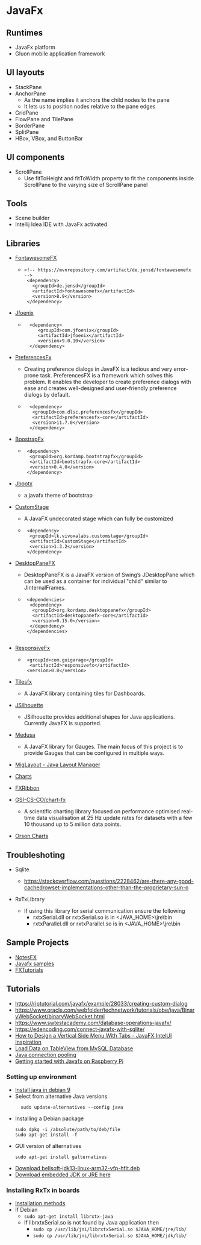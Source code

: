 
# JavaFx
## Runtimes
 - JavaFx platform
 - Gluon mobile application framework

## UI layouts
 + StackPane
 + AnchorPane
   - As the name implies it anchors the child nodes to the pane
   - It lets us to position nodes relative to the pane edges   
 + GridPane
 + FlowPane and TilePane
 + BorderPane
 + SplitPane
 + HBox, VBox, and ButtonBar
 
## UI components
 + ScrollPane
   - Use fitToHeight and fitToWidth property to fit the components inside ScrollPane to the varying size of ScrollPane panel
 
## Tools
 - Scene builder
 - Intellij Idea IDE with JavaFx activated

## Libraries
 + [FontawesomeFX](https://bitbucket.org/Jerady/fontawesomefx/src/master/)
   - ``` 
     <!-- https://mvnrepository.com/artifact/de.jensd/fontawesomefx -->  
      <dependency>  
        <groupId>de.jensd</groupId>  
        <artifactId>fontawesomefx</artifactId>  
        <version>8.9</version>  
      </dependency> 
     
     ```
  + [Jfoenix](http://www.jfoenix.com/)
    - ```
        <dependency>
           <groupId>com.jfoenix</groupId>
           <artifactId>jfoenix</artifactId>
           <version>9.0.10</version>
        </dependency>
      ```  

  + [PreferencesFx](https://github.com/dlsc-software-consulting-gmbh/PreferencesFX)
    - Creating preference dialogs in JavaFX is a tedious and very error-prone task. PreferencesFX is a framework which solves this problem. 
      It enables the developer to create preference dialogs with ease and creates well-designed and
      user-friendly preference dialogs by default.
    - ```
        <dependency>
         <groupId>com.dlsc.preferencesfx</groupId>
         <artifactId>preferencesfx-core</artifactId>
         <version>11.7.0</version>
        </dependency>

      ```
   + [BoostrapFx](https://github.com/kordamp/bootstrapfx) 
     - ```
        <dependency>
         <groupId>org.kordamp.bootstrapfx</groupId>
         <artifactId>bootstrapfx-core</artifactId>
         <version>0.4.0</version>
        </dependency>
       ```
   + [Jbootx](https://github.com/dicolar/jbootx)
     - a javafx theme of bootstrap
     
   + [CustomStage](https://github.com/Oshan96/CustomStage)
     - A JavaFX undecorated stage which can fully be customized
     - ```
        <dependency>
         <groupId>lk.vivoxalabs.customstage</groupId>
         <artifactId>CustomStage</artifactId>
         <version>1.3.2</version>
        </dependency>
        ```
   + [DesktopPaneFX](https://github.com/kordamp/desktoppanefx)
      - DesktopPaneFX is a JavaFX version of Swing’s JDesktopPane which can be used as a container for individual "child" similar to JInternalFrames.
      - ```
         <dependencies>
          <dependency>
           <groupId>org.kordamp.desktoppanefx</groupId>
           <artifactId>desktoppanefx-core</artifactId>
           <version>0.15.0</version>
          </dependency>
         </dependencies>
    
        ```
   + [ResponsiveFx](https://github.com/canoo/ResponsiveFX)
      - ```
         <groupId>com.guigarage</groupId>
          <artifactId>responsivefx</artifactId>
         <version>0.8</version>
        ``` 
   + [Tilesfx](https://github.com/HanSolo/tilesfx)     
      - A JavaFX library containing tiles for Dashboards.
   + [JSilhouette](https://kordamp.org/jsilhouette/)
      - JSilhouette provides additional shapes for Java applications. Currently JavaFX is supported.
   + [Medusa](https://github.com/HanSolo/Medusa)
      - A JavaFX library for Gauges. The main focus of this project is to provide Gauges that can be configured in multiple ways.
   + [MigLayout - Java Layout Manager](https://miglayout.com/)
   + [Charts](https://github.com/HanSolo/charts)
   + [FXRibbon](https://github.com/dukke/FXRibbon)
   + [GSI-CS-CO/chart-fx](https://github.com/GSI-CS-CO/chart-fx)
     - A scientific charting library focused on performance optimised real-time data visualisation at 25 Hz update rates for datasets
       with a few 10 thousand up to 5 million data points. 
   + [Orson Charts](http://www.object-refinery.com/orsoncharts/)

## Troubleshoting

 + Sqlite
   - https://stackoverflow.com/questions/2228462/are-there-any-good-cachedrowset-implementations-other-than-the-proprietary-sun-o

 + RxTxLibrary
   - If using this library for serial communication ensure the following
     * rxtxSerial.dll or rxtxSerial.so is in <JAVA_HOME>\jre\bin
     * rxtxParallel.dll or rxtxParallel.so is in <JAVA_HOME>\jre\bin


## Sample Projects
 + [NotesFX](https://github.com/emlautarom1/NotesFX)
 + [Javafx samples](https://easyknowledge24.blogspot.com/p/javafx.html)
 + [FXTutorials](https://github.com/AlmasB/FXTutorials)

## Tutorials
 + https://riptutorial.com/javafx/example/28033/creating-custom-dialog 
 + https://www.oracle.com/webfolder/technetwork/tutorials/obe/java/BinaryWebSocket/binaryWebSocket.html
 + https://www.swtestacademy.com/database-operations-javafx/
 + https://edencoding.com/connect-javafx-with-sqlite/
 + [How to Design a Vertical Side Menu With Tabs - JavaFX IntelUI Inspiration](https://www.youtube.com/watch?app=desktop&v=ZVtys3GgkMo)
 + [Load Data on TableView from MySQL Database](https://www.codegrepper.com/code-examples/java/Load+Data+on+TableView+from+MySQL+Database)
 + [Java connection pooling](https://www.baeldung.com/java-connection-pooling)
 + [Getting started with Javafx on Raspberry Pi](https://blogs.oracle.com/javamagazine/post/getting-started-with-javafx-on-raspberry-pi)

### Setting up environment
 + [Install java in debian 9](https://linuxize.com/post/install-java-on-debian-9/)
 + Select from alternative Java versions
   ``` 
     sudo update-alternatives --config java   
   ```
 + Installing a Debian package
   ```
   sudo dpkg -i /absolute/path/to/deb/file
   sudo apt-get install -f
   ``` 
 + GUI version of alternatives
   ```
   sudo apt-get install galternatives
   ```
 + [Download bellsoft-jdk13-linux-arm32-vfp-hflt.deb](https://download.bell-sw.com/java/13/bellsoft-jdk13-linux-arm32-vfp-hflt.deb)
 + [Download embedded JDK or JRE here](https://bell-sw.com/pages/downloads-embedded/?version=java-13&os=Linux-Ubuntu-Debian&bitness=32-bit&architecture=ARM&package=jre)

### Installing RxTx in boards

 + [Installation methods](http://rxtx.qbang.org/wiki/index.php/Installation_on_Linux)
 + If Debian 
   - ``` sudo apt-get install librxtx-java ```
   - If librxtxSerial.so is not found by Java application then
     * ``` sudo cp /usr/lib/jni/librxtxSerial.so $JAVA_HOME/jre/lib/ ```
     * ``` sudo cp /usr/lib/jni/librxtxSerial.so $JAVA_HOME/jdk/lib/ ```





